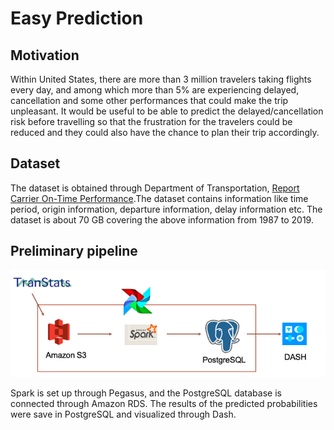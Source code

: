 # Easy Prediction
## Motivation
Within United States, there are more than 3 million travelers taking flights every day, and among which more than 5% are experiencing delayed, cancellation and some other performances that could make the trip unpleasant. It would be useful to be able to predict the delayed/cancellation risk before travelling so that the frustration for the travelers could be reduced and they could also have the chance to plan their trip accordingly. 
## Dataset
The dataset is obtained through Department of Transportation, [Report Carrier On-Time Performance](https://www.transtats.bts.gov/DL_SelectFields.asp).The dataset contains information like time period, origin information, departure information, delay information etc. The dataset is about 70 GB covering the above information from 1987 to 2019. 
## Preliminary pipeline
![pipeline image](https://github.com/jli124/autoselect/blob/master/pipeline1.png)

Spark is set up through Pegasus, and the PostgreSQL database is connected through Amazon RDS. The results of the predicted probabilities were save in PostgreSQL and visualized through Dash. 

